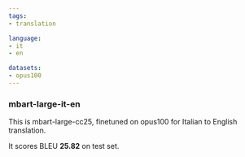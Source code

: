 ```yaml
---
tags:
- translation

language:
- it
- en

datasets:
- opus100
---
```

### mbart-large-it-en
This is mbart-large-cc25, finetuned on opus100 for Italian to English translation.


It scores BLEU **25.82** on test set.